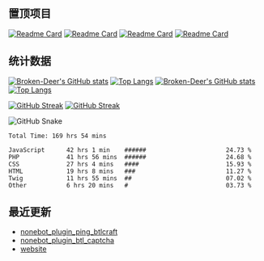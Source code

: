 ## 置顶项目

[![Readme Card](https://github-readme-stats.vercel.app/api/pin/?username=Broken-Deer&repo=website&theme=default&locale=cn)](https://github.com/Broken-Deer/website#gh-light-mode-only) [![Readme Card](https://github-readme-stats.vercel.app/api/pin/?username=Broken-Deer&repo=phpdbtools&theme=default&locale=cn)](https://github.com/Broken-Deer/phpdbtools#gh-light-mode-only)
[![Readme Card](https://github-readme-stats.vercel.app/api/pin/?username=Broken-Deer&repo=website&theme=dark&hide_border=true&locale=cn)](https://github.com/Broken-Deer/website#gh-dark-mode-only) [![Readme Card](https://github-readme-stats.vercel.app/api/pin/?username=Broken-Deer&repo=phpdbtools&theme=dark&hide_border=true&locale=cn)](https://github.com/Broken-Deer/phpdbtools#gh-dark-mode-only)

## 统计数据

[![Broken-Deer's GitHub stats](https://github-readme-stats.vercel.app/api?username=Broken-Deer&locale=cn&hide_border=true&theme=default#gh-light-mode-only)](https://github.com/Broken-Deer#gh-light-mode-only) [![Top Langs](https://github-readme-stats.vercel.app/api/top-langs/?username=Broken-Deer&layout=compact&locale=cn&hide_border=true&theme=default)](https://github.com/Broken-Deer#gh-light-mode-only)
[![Broken-Deer's GitHub stats](https://github-readme-stats.vercel.app/api?username=Broken-Deer&locale=cn&hide_border=true&theme=dark)](https://github.com/Broken-Deer#gh-dark-mode-only)[![Top Langs](https://github-readme-stats.vercel.app/api/top-langs/?username=Broken-Deer&layout=compact&locale=cn&hide_border=true&theme=dark)](https://github.com/Broken-Deer#gh-dark-mode-only)

[![GitHub Streak](https://streak-stats.demolab.com/?user=Broken-Deer&theme=default&locale=cn&hide_border=true)](https://git.io/streak-stats#gh-light-mode-only)
[![GitHub Streak](https://streak-stats.demolab.com/?user=Broken-Deer&theme=dark&hide_border=true&locale=cn)](https://git.io/streak-stats#gh-dark-mode-only)

![GitHub Snake](https://cdn.jsdelivr.net/gh/Broken-Deer/Broken-Deer/assets/github-contribution-grid-snake.svg)

<!--START_SECTION:waka-->

```text
Total Time: 169 hrs 54 mins

JavaScript      42 hrs 1 min    ######                      24.73 %
PHP             41 hrs 56 mins  ######                      24.68 %
CSS             27 hrs 4 mins   ####                        15.93 %
HTML            19 hrs 8 mins   ###                         11.27 %
Twig            11 hrs 55 mins  ##                          07.02 %
Other           6 hrs 20 mins   #                           03.73 %
```

<!--END_SECTION:waka-->

## 最近更新

- [nonebot_plugin_ping_btlcraft](https://github.com/Broken-Deer/nonebot_plugin_ping_btlcraft)
- [nonebot_plugin_btl_captcha](https://github.com/Broken-Deer/nonebot_plugin_btl_captcha)
- [website](https://github.com/Broken-Deer/website)


